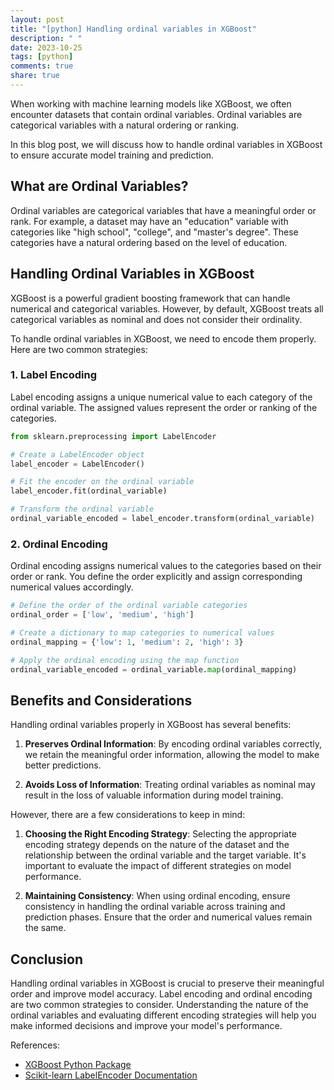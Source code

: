 ```yaml
---
layout: post
title: "[python] Handling ordinal variables in XGBoost"
description: " "
date: 2023-10-25
tags: [python]
comments: true
share: true
---
```


When working with machine learning models like XGBoost, we often encounter datasets that contain ordinal variables. Ordinal variables are categorical variables with a natural ordering or ranking.

In this blog post, we will discuss how to handle ordinal variables in XGBoost to ensure accurate model training and prediction.

## What are Ordinal Variables?

Ordinal variables are categorical variables that have a meaningful order or rank. For example, a dataset may have an "education" variable with categories like "high school", "college", and "master's degree". These categories have a natural ordering based on the level of education.

## Handling Ordinal Variables in XGBoost

XGBoost is a powerful gradient boosting framework that can handle numerical and categorical variables. However, by default, XGBoost treats all categorical variables as nominal and does not consider their ordinality.

To handle ordinal variables in XGBoost, we need to encode them properly. Here are two common strategies:

### 1. Label Encoding

Label encoding assigns a unique numerical value to each category of the ordinal variable. The assigned values represent the order or ranking of the categories.

```python
from sklearn.preprocessing import LabelEncoder

# Create a LabelEncoder object
label_encoder = LabelEncoder()

# Fit the encoder on the ordinal variable
label_encoder.fit(ordinal_variable)

# Transform the ordinal variable
ordinal_variable_encoded = label_encoder.transform(ordinal_variable)
```

### 2. Ordinal Encoding

Ordinal encoding assigns numerical values to the categories based on their order or rank. You define the order explicitly and assign corresponding numerical values accordingly.

```python
# Define the order of the ordinal variable categories
ordinal_order = ['low', 'medium', 'high']

# Create a dictionary to map categories to numerical values
ordinal_mapping = {'low': 1, 'medium': 2, 'high': 3}

# Apply the ordinal encoding using the map function
ordinal_variable_encoded = ordinal_variable.map(ordinal_mapping)
```

## Benefits and Considerations

Handling ordinal variables properly in XGBoost has several benefits:

1. **Preserves Ordinal Information**: By encoding ordinal variables correctly, we retain the meaningful order information, allowing the model to make better predictions.

2. **Avoids Loss of Information**: Treating ordinal variables as nominal may result in the loss of valuable information during model training.

However, there are a few considerations to keep in mind:

1. **Choosing the Right Encoding Strategy**: Selecting the appropriate encoding strategy depends on the nature of the dataset and the relationship between the ordinal variable and the target variable. It's important to evaluate the impact of different strategies on model performance.

2. **Maintaining Consistency**: When using ordinal encoding, ensure consistency in handling the ordinal variable across training and prediction phases. Ensure that the order and numerical values remain the same.

## Conclusion

Handling ordinal variables in XGBoost is crucial to preserve their meaningful order and improve model accuracy. Label encoding and ordinal encoding are two common strategies to consider. Understanding the nature of the ordinal variables and evaluating different encoding strategies will help you make informed decisions and improve your model's performance.

References:
- [XGBoost Python Package](https://xgboost.readthedocs.io/)
- [Scikit-learn LabelEncoder Documentation](https://scikit-learn.org/stable/modules/generated/sklearn.preprocessing.LabelEncoder.html)